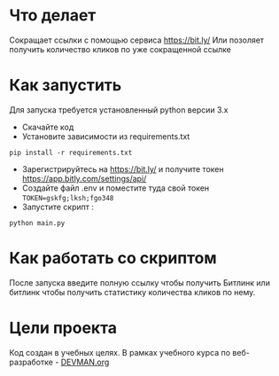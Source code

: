 # Что делает

Сокращает ссылки с помощью сервиса https://bit.ly/
Или позоляет получить количество кликов по уже сокращенной ссылке

# Как запустить

Для запуска требуется установленный  python версии 3.х
- Скачайте код
- Установите зависимости из requirements.txt
 ```
 pip install -r requirements.txt
 ```

- Зарегистрируйтесь на https://bit.ly/ и получите токен https://app.bitly.com/settings/api/
- Создайте файл .env и поместите туда свой токен `TOKEN=gskfg;lksh;fgo348`
- Запустите скрипт :
```
python main.py
```

# Как работать со скриптом

После запуска введите полную ссылку чтобы получить Битлинк
или битлинк чтобы получить статистику количества кликов по нему.

# Цели проекта

Код создан в учебных целях. В рамках учебного курса по веб-разработке - [DEVMAN.org](https://devman.org)
